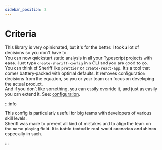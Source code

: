 ```yaml
---
sidebar_position: 2
---
```


# Criteria

This library is very opinionated, but it's for the better. I took a lot of decisions so you don't have to.<br />
You can now quickstart static analysis in all your Typescript projects with ease. Just type `create-sheriff-config` in a CLI and you are good to go.<br />
You can think of Sheriff like `prettier` or `create-react-app`. It's a tool that comes battery-packed with optimal defaults. It removes configuration decisions from the equation, so you or your team can focus on developing the actual product.<br />
And if you don't like something, you can easily override it, and just as easily you can extend it. See: [configuration](#configuration).

:::info

This config is particularly useful for big teams with developers of various skill levels.<br /> Sheriff was made to prevent all kind of mistakes and to align the team on the same playing field. It is battle-tested in real-world scenarios and shines especially in such.

:::
